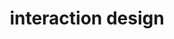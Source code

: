 ---
title: "interaction design"
id: tag.id
permalink: "/tags/interaction%20design"
videos: [1564,1958]
---